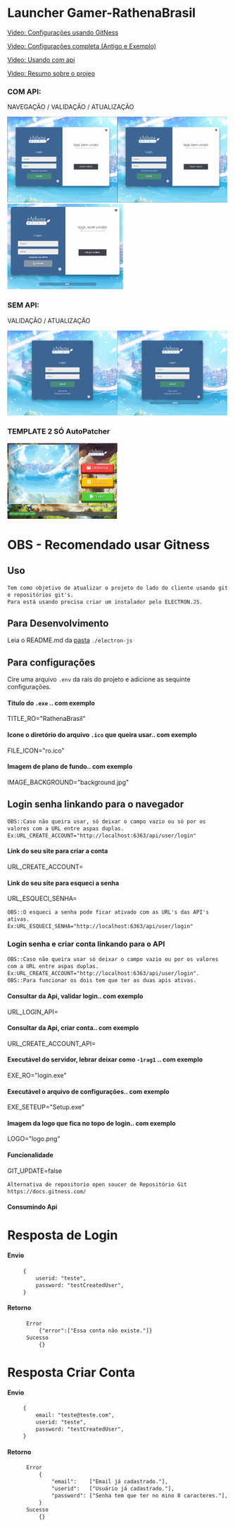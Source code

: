 # Launcher Gamer-RathenaBrasil

[Video: Configurações usando GitNess](https://www.youtube.com/watch?v=rHde8HOrgSU)

[Video: Configurações completa (Antigo e Exemplo)](https://www.youtube.com/watch?v=4BeqWathWTE&list=PLAJFB9irKbHW4Qs4kWZpUqGECm-BXnPyQ&index=2)

[Video: Usando com api](https://www.youtube.com/watch?v=EjY1lTSxmeo&list=PLAJFB9irKbHW4Qs4kWZpUqGECm-BXnPyQ&index=1)

[Video: Resumo sobre o projeo](https://www.youtube.com/watch?v=4BeqWathWTE&list=PLAJFB9irKbHW4Qs4kWZpUqGECm-BXnPyQ&index=2)


### COM API:
NAVEGAÇÃO / VALIDAÇÃO / ATUALIZAÇÃO 

<img src="https://github.com/FranciscoWallison/LauncherGamer-RathenaBrasil/blob/main/apresenta%C3%A7%C3%A3o/teste.gif" width="250" /><img src="https://github.com/FranciscoWallison/LauncherGamer-RathenaBrasil/blob/main/apresenta%C3%A7%C3%A3o/errors.gif" width="250" />
<img src="https://github.com/FranciscoWallison/LauncherGamer-RathenaBrasil/blob/main/apresenta%C3%A7%C3%A3o/load.gif" width="263" />

### SEM API:
VALIDAÇÃO / ATUALIZAÇÃO 

<img src="https://github.com/FranciscoWallison/LauncherGamer-RathenaBrasil/blob/main/apresenta%C3%A7%C3%A3o/load_logar.gif" width="250" /><img src="https://github.com/FranciscoWallison/LauncherGamer-RathenaBrasil/blob/main/apresenta%C3%A7%C3%A3o/load_aotoload.gif" width="250" />


### TEMPLATE 2 SÓ AutoPatcher 
<img src="https://github.com/FranciscoWallison/LauncherGamer-RathenaBrasil/blob/main/apresenta%C3%A7%C3%A3o/template2.gif" width="250" />

# OBS - Recomendado usar Gitness
## Uso
````
Tem como objetivo de atualizar o projeto do lado do cliente usando git e repositórios git's.
Para está usando precisa criar um instalador pelo ELECTRON.JS.
````
## Para Desenvolvimento 
Leia o README.md da [pasta](https://github.com/FranciscoWallison/LauncherGamer-RathenaBrasil/tree/main/electron-js) ````./electron-js````
## Para configurações 
Cire uma arquivo ````.env```` da rais do projeto e adicione as sequinte configurações.
#### Titulo do ````.exe```` .. com exemplo
TITLE_RO="RathenaBrasil"
#### Icone o diretório  do arquivo ````.ico```` que queira usar.. com exemplo
FILE_ICON="ro.ico"
#### Imagem de plano de fundo.. com exemplo
IMAGE_BACKGROUND="background.jpg"
## Login senha linkando para o navegador
````
OBS::Caso não queira usar, só deixar o campo vazio ou só por os valores com a URL entre aspas duplas.
Ex:URL_CREATE_ACCOUNT="http://localhost:6363/api/user/login"
````
#### Link do seu site para criar a conta
URL_CREATE_ACCOUNT=
#### Link do seu site para esqueci a senha
URL_ESQUECI_SENHA=
````
OBS::O esqueci a senha pode ficar ativado com as URL's das API's ativas.
Ex:URL_ESQUECI_SENHA="http://localhost:6363/api/user/login"
````
### Login senha e criar conta linkando para o API
````
OBS::Caso não queira usar só deixar o campo vazio ou por os valores com a URL entre aspas duplas.
Ex:URL_CREATE_ACCOUNT="http://localhost:6363/api/user/login".
OBS::Para funcionar os dois tem que ter as duas apis ativas.
````
#### Consultar da Api, validar login.. com exemplo
URL_LOGIN_API=
#### Consultar da Api, criar conta.. com exemplo
URL_CREATE_ACCOUNT_API=


#### Executável do servidor, lebrar deixar como ````-1rag1```` .. com exemplo
EXE_RO="login.exe"
#### Executável o arquivo de configurações.. com exemplo
EXE_SETEUP="Setup.exe"
#### Imagem da logo que fica no topo de login.. com exemplo
LOGO="logo.png"
#### Funcionalidade 
GIT_UPDATE=false

````
Alternativa de repositorio open soucer de Repositório Git
https://docs.gitness.com/
````
#### Consumindo Api

# Resposta de Login
#### Envio
 ````
      {
          userid: "teste",
          password: "testCreatedUser",
      }
 ````
####  Retorno
````
      Error
          {"error":["Essa conta não existe."]}
      Sucesso
          {}
````
 # Resposta Criar Conta
 #### Envio
 ````
      {
          email: "teste@teste.com", 
          userid: "teste",
          password: "testCreatedUser",
      }
 ````
####  Retorno
````
      Error
          {
              "email":    ["Email já cadastrado."],
              "userid":   ["Usuário já cadastrado."],
              "password": ["Senha tem que ter no mino 8 caracteres."],
          }
      Sucesso
          {}
````
